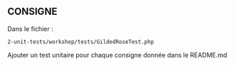 ## CONSIGNE

Dans le fichier :
```
2-unit-tests/workshop/tests/GildedRoseTest.php
```

Ajouter un test unitaire pour chaque consigne donnée dans le README.md
